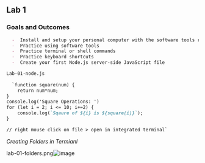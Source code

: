 ## Lab 1

### Goals and Outcomes

```markdown
  -  Install and setup your personal computer with the software tools required for this course
  -  Practice using software tools
  -  Practice terminal or shell commands
  -  Practice keyboard shortcuts
  -  Create your first Node.js server-side JavaScript file

Lab-01-node.js
 
  `function square(num) {
    return num*num;
}
console.log('Square Operations: ')
for (let i = 2; i <= 10; i+=2) {
    console.log(`Sqaure of ${i} is ${square(i)}`);
}

// right mouse click on file > open in integrated terminal`

```
*Creating Folders in Termianl*

lab-01-folders.png![image](https://user-images.githubusercontent.com/84113983/120707927-c1fe1400-c46f-11eb-8685-f4dc13f8cb39.png=250x250)


